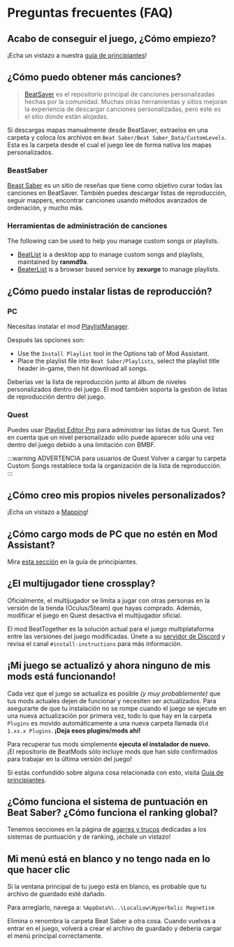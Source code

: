 # Preguntas frecuentes (FAQ)

## Acabo de conseguir el juego, ¿Cómo empiezo?
¡Echa un vistazo a nuestra [guía de principiantes](/beginners-guide.md)!

## ¿Cómo puedo obtener más canciones?
> [BeatSaver](https://beatsaver.com) es el repositorio principal de canciones personalizadas hechas por la comunidad. Muchas otras herramientas y sitios mejoran la experiencia de descargar canciones personalizadas, pero este es el sitio donde están alojadas.

Si descargas mapas manualmente desde BeatSaver, extraelos en una carpeta y coloca los archivos en `Beat Saber/Beat Saber_Data/CustomLevels`. Esta es la carpeta desde el cual el juego lee de forma nativa los mapas personalizados.

### BeastSaber
[Beast Saber](https://www.bsaber.com) es un sitio de reseñas que tiene como objetivo curar todas las canciones en BeatSaver. También puedes descargar listas de reproducción, seguir mappers, encontrar canciones usando métodos avanzados de ordenación, y mucho más.

### Herramientas de administración de canciones

The following can be used to help you manage custom songs or playlists.

* [BeatList](https://github.com/ranmd9a/beatlist/releases/latest) is a desktop app to manage custom songs and playlists, maintained by **ranmd9a**.
* [BeaterList](https://syltaris.github.io/beaterlist) is a browser based service by **zexurge** to manage playlists.

## ¿Cómo puedo instalar listas de reproducción?

### PC
Necesitas instalar el mod [PlaylistManager](https://github.com/rithik-b/PlaylistManager/releases/latest).

Después las opciones son:

* Use the `Install Playlist` tool in the Options tab of Mod Assistant.
* Place the playlist file into `Beat Saber/Playlists`, select the playlist title header in-game, then hit download all songs.

Deberías ver la lista de reproducción junto al álbum de niveles personalizados dentro del juego. El mod también soporta la gestión de listas de reproducción dentro del juego.

### Quest
Puedes usar [Playlist Editor Pro](https://beatsaberquest.com/bmbf/my-tools/playlist-editor-pro/) para administrar las listas de tus Quest. Ten en cuenta que un nivel personalizado sólo puede aparecer sólo una vez dentro del juego debido a una limitación con BMBF.

:::warning ADVERTENCIA para usuarios de Quest Volver a cargar tu carpeta Custom Songs restablece toda la organización de la lista de reproducción. :::

## ¿Cómo creo mis propios niveles personalizados?
¡Echa un vistazo a [Mapping](/mapping/)!

## ¿Cómo cargo mods de PC que no estén en Mod Assistant?
Mira [esta sección](/pc-modding.md#manual-installation) en la guía de principiantes.

## ¿El multijugador tiene crossplay?
Oficialmente, el multijugador se limita a jugar con otras personas en la versión de la tienda (Oculus/Steam) que hayas comprado. Además, modificar el juego en Quest desactiva el multijugador oficial.

El mod BeatTogether es la solución actual para el juego multiplataforma entre las versiones del juego modificadas. Únete a su [servidor de Discord](https://discord.com/invite/gezGrFG4tz) y revisa el canal `#install-instructions` para más información.

## ¡Mi juego se actualizó y ahora ninguno de mis mods está funcionando!
Cada vez que el juego se actualiza es posible *(y muy probablemente)* que tus mods actuales dejen de funcionar y necesiten ser actualizados. Para asegurarte de que tu instalación no se rompe cuando el juego se ejecute en una nueva actualización por primera vez, todo lo que hay en la carpeta `Plugins` es movido automáticamente a una nueva carpeta llamada `Old 1.xx.x Plugins`. **¡Deja esos plugins/mods ahí!**

Para recuperar tus mods simplemente **ejecuta el instalador de nuevo.**  
¡El repositorio de BeatMods sólo incluye mods que han sido confirmados para trabajar en la última versión del juego!

Si estás confundido sobre alguna cosa relacionada con esto, visita [Guía de principiantes](/beginners-guide.md).

## ¿Cómo funciona el sistema de puntuación en Beat Saber? ¿Cómo funciona el ranking global?
Tenemos secciones en la página de [agarres y trucos](/grips-and-tricks.md) dedicadas a los sistemas de puntuación y de ranking, ¡échale un vistazo!

## Mi menú está en blanco y no tengo nada en lo que hacer clic
Si la ventana principal de tu juego está en blanco, es probable que tu archivo de guardado esté dañado.

Para arreglarlo, navega a: `%AppData%\..\LocalLow\Hyperbolic Magnetism`

Elimina o renombra la carpeta Beat Saber a otra cosa. Cuando vuelvas a entrar en el juego, volverá a crear el archivo de guardado y debería cargar el menú principal correctamente.
